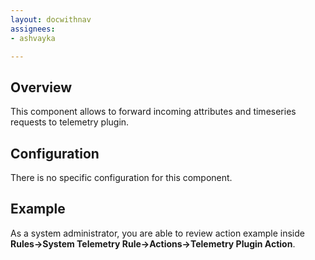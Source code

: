 ```yaml
---
layout: docwithnav
assignees:
- ashvayka

---
```


## Overview

This component allows to forward incoming attributes and timeseries requests to telemetry plugin. 

## Configuration

There is no specific configuration for this component.

## Example

As a system administrator, you are able to review action example inside **Rules->System Telemetry Rule->Actions->Telemetry Plugin Action**.
